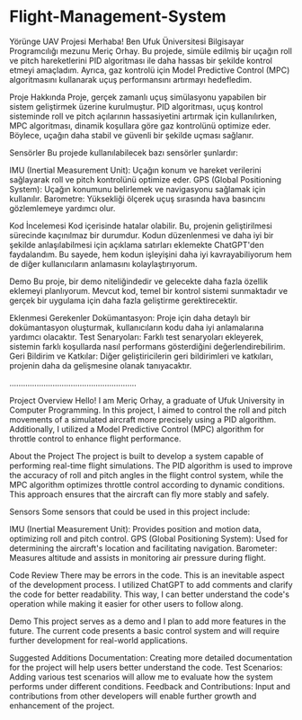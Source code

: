 # Flight-Management-System



Yörünge UAV Projesi
Merhaba! Ben Ufuk Üniversitesi Bilgisayar Programcılığı mezunu Meriç Orhay. Bu projede, simüle edilmiş bir uçağın roll ve pitch hareketlerini PID algoritması ile daha hassas bir şekilde kontrol etmeyi amaçladım. Ayrıca, gaz kontrolü için Model Predictive Control (MPC) algoritmasını kullanarak uçuş performansını artırmayı hedefledim.

Proje Hakkında
Proje, gerçek zamanlı uçuş simülasyonu yapabilen bir sistem geliştirmek üzerine kurulmuştur. PID algoritması, uçuş kontrol sisteminde roll ve pitch açılarının hassasiyetini artırmak için kullanılırken, MPC algoritması, dinamik koşullara göre gaz kontrolünü optimize eder. Böylece, uçağın daha stabil ve güvenli bir şekilde uçması sağlanır.

Sensörler
Bu projede kullanılabilecek bazı sensörler şunlardır:

IMU (Inertial Measurement Unit): Uçağın konum ve hareket verilerini sağlayarak roll ve pitch kontrolünü optimize eder.
GPS (Global Positioning System): Uçağın konumunu belirlemek ve navigasyonu sağlamak için kullanılır.
Barometre: Yüksekliği ölçerek uçuş sırasında hava basıncını gözlemlemeye yardımcı olur.

Kod İncelemesi
Kod içerisinde hatalar olabilir. Bu, projenin geliştirilmesi sürecinde kaçınılmaz bir durumdur. Kodun düzenlenmesi ve daha iyi bir şekilde anlaşılabilmesi için açıklama satırları eklemekte ChatGPT'den faydalandım. Bu sayede, hem kodun işleyişini daha iyi kavrayabiliyorum hem de diğer kullanıcıların anlamasını kolaylaştırıyorum.

Demo
Bu proje, bir demo niteliğindedir ve gelecekte daha fazla özellik eklemeyi planlıyorum. Mevcut kod, temel bir kontrol sistemi sunmaktadır ve gerçek bir uygulama için daha fazla geliştirme gerektirecektir.

Eklenmesi Gerekenler
Dokümantasyon: Proje için daha detaylı bir dokümantasyon oluşturmak, kullanıcıların kodu daha iyi anlamalarına yardımcı olacaktır.
Test Senaryoları: Farklı test senaryoları ekleyerek, sistemin farklı koşullarda nasıl performans gösterdiğini değerlendirebilirim.
Geri Bildirim ve Katkılar: Diğer geliştiricilerin geri bildirimleri ve katkıları, projenin daha da gelişmesine olanak tanıyacaktır.


........................................................


Project Overview
Hello! I am Meriç Orhay, a graduate of Ufuk University in Computer Programming. In this project, I aimed to control the roll and pitch movements of a simulated aircraft more precisely using a PID algorithm. Additionally, I utilized a Model Predictive Control (MPC) algorithm for throttle control to enhance flight performance.

About the Project
The project is built to develop a system capable of performing real-time flight simulations. The PID algorithm is used to improve the accuracy of roll and pitch angles in the flight control system, while the MPC algorithm optimizes throttle control according to dynamic conditions. This approach ensures that the aircraft can fly more stably and safely.

Sensors
Some sensors that could be used in this project include:

IMU (Inertial Measurement Unit): Provides position and motion data, optimizing roll and pitch control.
GPS (Global Positioning System): Used for determining the aircraft's location and facilitating navigation.
Barometer: Measures altitude and assists in monitoring air pressure during flight.

Code Review
There may be errors in the code. This is an inevitable aspect of the development process. I utilized ChatGPT to add comments and clarify the code for better readability. This way, I can better understand the code's operation while making it easier for other users to follow along.

Demo
This project serves as a demo and I plan to add more features in the future. The current code presents a basic control system and will require further development for real-world applications.

Suggested Additions
Documentation: Creating more detailed documentation for the project will help users better understand the code.
Test Scenarios: Adding various test scenarios will allow me to evaluate how the system performs under different conditions.
Feedback and Contributions: Input and contributions from other developers will enable further growth and enhancement of the project.
